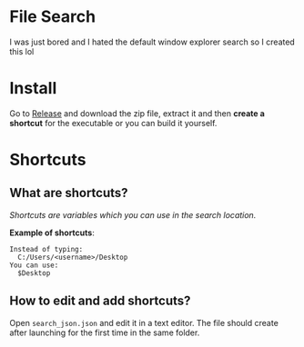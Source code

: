 # File Search
I was just bored and I hated the default window explorer search so I created this lol

# Install
Go to [Release](https://github.com/Hajdenko/File-Searcher/releases/tag/Release) and download the zip file, extract it and then **create a shortcut** for the executable or you can build it yourself.

# Shortcuts
## What are shortcuts?
*Shortcuts are variables which you can use in the search location.*

**Example of shortcuts**:
```
Instead of typing:
  C:/Users/<username>/Desktop
You can use:
  $Desktop
```

## How to edit and add shortcuts?
Open `search_json.json` and edit it in a text editor.
  The file should create after launching for the first time in the same folder.
